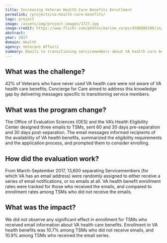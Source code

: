 ```yaml
---
title: Increasing Veteran Health Care Benefits Enrollment
permalink: /projects/va-health-care-benefits/
tags: project  
image: /assets/img/project-images/1727.jpg
image-credit: https://www.flickr.com/photos/marine_corps/4586886190/in/photolist-7ZjZsE
abstract: 
year: 2017
domain: Health
agency: Veterans Affairs
summary: Emails to transitioning servicemembers about VA health care benefits did not effect enrollment.
---
```

## What was the challenge?

42% of Veterans who have never used VA health care were not aware of VA health care benefits; Concierge for Care aimed to address this knowledge gap by delivering messages specific to transitioning service members.

## What was the program change?

The Office of Evaluation Sciences (OES) and the VA’s Health Eligibility Center designed three emails to TSMs, sent 60 and 30 days pre-separation and 30 days post-separation. The email messages informed recipients of the availability of VA health benefits, summarized the eligibility requirements and the application process, and prompted them to consider enrolling.

## How did the evaluation work?

From March-September 2017, 13,600 separating Servicemembers (for which VA has an email address) were randomly assigned to either receive a series of email notifications, or no emails at all. VA health benefit enrollment rates were tracked for those who received the emails, and compared to enrollment rates among TSMs who did not receive the emails.

## What was the impact?

We did not observe any significant effect in enrollment for TSMs who received email information about VA health care benefits. Enrollment in VA health benefits was 10.7% among TSMs who did not receive emails, and 10.9% among TSMs who received the email series.
